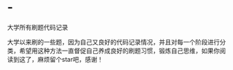 # -
大学所有刷题代码记录

大学以来刷的一些题，因为自己又良好的代码记录情况，并且对每一个阶段进行分类，希望用这种方法一直督促自己养成良好的刷题习惯，锻炼自己思维，如果你阅读到这了，麻烦留个star吧，感谢！
